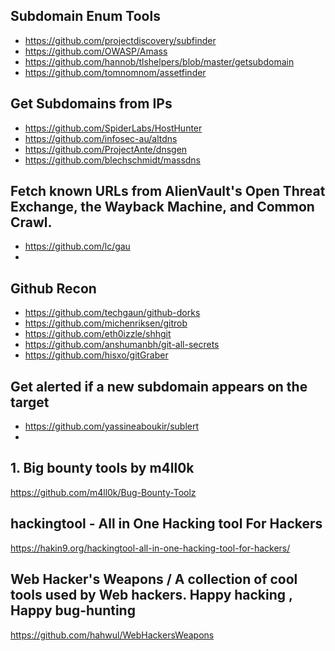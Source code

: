 ## Subdomain Enum Tools
* https://github.com/projectdiscovery/subfinder
* https://github.com/OWASP/Amass
* https://github.com/hannob/tlshelpers/blob/master/getsubdomain
* https://github.com/tomnomnom/assetfinder

## Get Subdomains from IPs
* https://github.com/SpiderLabs/HostHunter
* https://github.com/infosec-au/altdns
* https://github.com/ProjectAnte/dnsgen
* https://github.com/blechschmidt/massdns


## Fetch known URLs from AlienVault's Open Threat Exchange, the Wayback Machine, and Common Crawl.
* https://github.com/lc/gau
* 


## Github Recon
* https://github.com/techgaun/github-dorks
* https://github.com/michenriksen/gitrob
* https://github.com/eth0izzle/shhgit
* https://github.com/anshumanbh/git-all-secrets
* https://github.com/hisxo/gitGraber


## Get alerted if a new subdomain appears on the target
* https://github.com/yassineaboukir/sublert
* 

## 1. Big bounty tools by m4ll0k
https://github.com/m4ll0k/Bug-Bounty-Toolz

## hackingtool - All in One Hacking tool For Hackers
https://hakin9.org/hackingtool-all-in-one-hacking-tool-for-hackers/


## Web Hacker's Weapons / A collection of cool tools used by Web hackers. Happy hacking , Happy bug-hunting
https://github.com/hahwul/WebHackersWeapons




 
